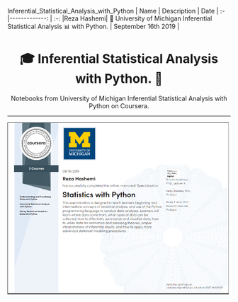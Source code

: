 Inferential_Statistical_Analysis_with_Python
| Name | Description | Date 
| :- |-------------: | :-:
|Reza Hashemi| 🏫 University of Michigan Inferential Statistical Analysis 📊 with Python.    | September 16th 2019 |

<h1 align="center">🎓 Inferential Statistical Analysis with Python. 🤖</h1>
<p align="center">
Notebooks from University of Michigan Inferential Statistical Analysis with Python on Coursera.
</p>

--- 

<a href="https://www.coursera.org/account/accomplishments/certificate/4GSWLNQGAEPP">
    <img src="UofM_Statistics_with_Python.PNG" width="500" align="center">
</a>
